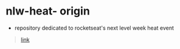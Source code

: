 # nlw-heat- origin

- repository dedicated to rocketseat's next level week heat event
> [link](https://nlw-heat-peach.vercel.app/)
